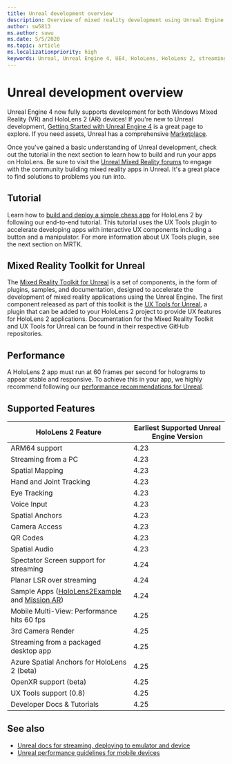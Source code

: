```yaml
---
title: Unreal development overview
description: Overview of mixed reality development using Unreal Engine 4
author: sw5813
ms.author: suwu
ms.date: 5/5/2020
ms.topic: article
ms.localizationpriority: high
keywords: Unreal, Unreal Engine 4, UE4, HoloLens, HoloLens 2, streaming, remoting, mixed reality, development, getting started, features, new project, emulator, documentation, guides, features, holograms
---
```

# Unreal development overview

Unreal Engine 4 now fully supports development for both Windows Mixed Reality (VR) and HoloLens 2 (AR) devices! If you're new to Unreal development, <a href="https://docs.unrealengine.com//GettingStarted/index.html" target="_blank">Getting Started with Unreal Engine 4</a> is a great page to explore. If you need assets, Unreal has a comprehensive <a href="https://www.unrealengine.com/marketplace//store" target="_blank">Marketplace</a>. 

Once you've gained a basic understanding of Unreal development, check out the tutorial in the next section to learn how to build and run your apps on HoloLens. Be sure to visit the <a href="https://forums.unrealengine.com/development-discussion/vr-ar-development" target="_blank">Unreal Mixed Reality forums</a> to engage with the community building mixed reality apps in Unreal. It's a great place to find solutions to problems you run into.

## Tutorial

Learn how to [build and deploy a simple chess app](unreal-uxt-ch1.md) for HoloLens 2 by following our end-to-end tutorial. This tutorial uses the UX Tools plugin to accelerate developing apps with interactive UX components including a button and a manipulator. For more information about UX Tools plugin, see the next section on MRTK. 

## Mixed Reality Toolkit for Unreal

The [Mixed Reality Toolkit for Unreal](https://github.com/microsoft/MixedRealityToolkit-Unreal) is a set of components, in the form of plugins, samples, and documentation, designed to accelerate the development of mixed reality applications using the Unreal Engine. The first component released as part of this toolkit is the [UX Tools for Unreal](https://github.com/microsoft/MixedReality-UXTools-Unreal), a plugin that can be added to your HoloLens 2 project to provide UX features for HoloLens 2 applications. Documentation for the Mixed Reality Toolkit and UX Tools for Unreal can be found in their respective GitHub repositories. 

## Performance

A HoloLens 2 app must run at 60 frames per second for holograms to appear stable and responsive. To achieve this in your app, we highly recommend following our [performance recommendations for Unreal](performance-recommendations-for-unreal.md). 

## Supported Features

| HoloLens 2 Feature | Earliest Supported Unreal Engine Version |
| ----------- | ----------- |
| ARM64 support | 4.23 |
| Streaming from a PC | 4.23 |
| Spatial Mapping | 4.23 |
| Hand and Joint Tracking | 4.23 |
| Eye Tracking | 4.23 |
| Voice Input | 4.23 |
| Spatial Anchors | 4.23 |
| Camera Access | 4.23 |
| QR Codes | 4.23 |
| Spatial Audio | 4.23 |
| Spectator Screen support for streaming | 4.24 |
| Planar LSR over streaming | 4.24 |
| Sample Apps ([HoloLens2Example](https://github.com/microsoft/MixedReality-Unreal-Samples) and [Mission AR](https://docs.unrealengine.com/en-US/Resources/Showcases/MissionAR/index.html)) | 4.24 |
| Mobile Multi-View: Performance hits 60 fps | 4.25 |
| 3rd Camera Render | 4.25 |
| Streaming from a packaged desktop app | 4.25 |
| Azure Spatial Anchors for HoloLens 2 (beta) | 4.25 |
| OpenXR support (beta) | 4.25 |
| UX Tools support (0.8) | 4.25 |
| Developer Docs & Tutorials | 4.25 |

## See also
* <a href="https://docs.unrealengine.com//Platforms/AR/HoloLens2/index.html" target="_blank">Unreal docs for streaming, deploying to emulator and device</a>
* <a href="https://docs.unrealengine.com//Platforms/Mobile/Performance/index.html" target="_blank">Unreal performance guidelines for mobile devices</a>
